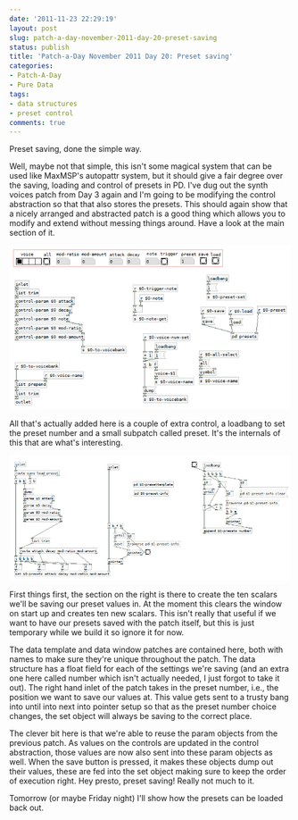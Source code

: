 ```yaml
---
date: '2011-11-23 22:29:19'
layout: post
slug: patch-a-day-november-2011-day-20-preset-saving
status: publish
title: 'Patch-a-Day November 2011 Day 20: Preset saving'
categories:
- Patch-A-Day
- Pure Data
tags:
- data structures
- preset control
comments: true
---
```


Preset saving, done the simple way.

Well, maybe not that simple, this isn't some magical system that can be used like MaxMSP's autopattr system, but it should give a fair degree over the saving, loading and control of presets in PD. I've dug out the synth voices patch from Day 3 again and I'm going to be modifying the control abstraction so that that also stores the presets. This should again show that a nicely arranged and abstracted patch is a good thing which allows you to modify and extend without messing things around. Have a look at the main section of it.

![Control abstraction with presets](/a/2011-11-23-patch-a-day-november-2011-day-20-preset-saving/control-abstraction-with-presets.png)

All that's actually added here is a couple of extra control, a loadbang to set the preset number and a small subpatch called preset. It's the internals of this that are what's interesting.

![Preset saving patch](/a/2011-11-23-patch-a-day-november-2011-day-20-preset-saving/preset-saving-patch.png)

First things first, the section on the right is there to create the ten scalars we'll be saving our preset values in. At the moment this clears the window on start up and creates ten new scalars. This isn't really that useful if we want to have our presets saved with the patch itself, but this is just temporary while we build it so ignore it for now.

The data template and data window patches are contained here, both with names to make sure they're unique throughout the patch. The data structure has a float field for each of the settings we're saving (and an extra one here called number which isn't actually needed, I just forgot to take it out). The right hand inlet of the patch takes in the preset number, i.e., the position we want to save our values at. This value gets sent to a trusty bang into until into next into pointer setup so that as the preset number choice changes, the set object will always be saving to the correct place.

The clever bit here is that we're able to reuse the param objects from the previous patch. As values on the controls are updated in the control abstraction, those values are now also sent into these param objects as well. When the save button is pressed, it makes these objects dump out their values, these are fed into the set object making sure to keep the order of execution right. Hey presto, preset saving! Really not much to it.

Tomorrow (or maybe Friday night) I'll show how the presets can be loaded back out.



